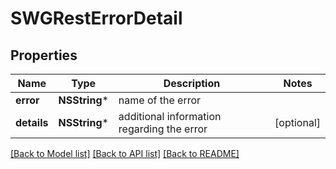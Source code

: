 # SWGRestErrorDetail

## Properties
Name | Type | Description | Notes
------------ | ------------- | ------------- | -------------
**error** | **NSString*** | name of the error | 
**details** | **NSString*** | additional information regarding the error | [optional] 

[[Back to Model list]](../README.md#documentation-for-models) [[Back to API list]](../README.md#documentation-for-api-endpoints) [[Back to README]](../README.md)


